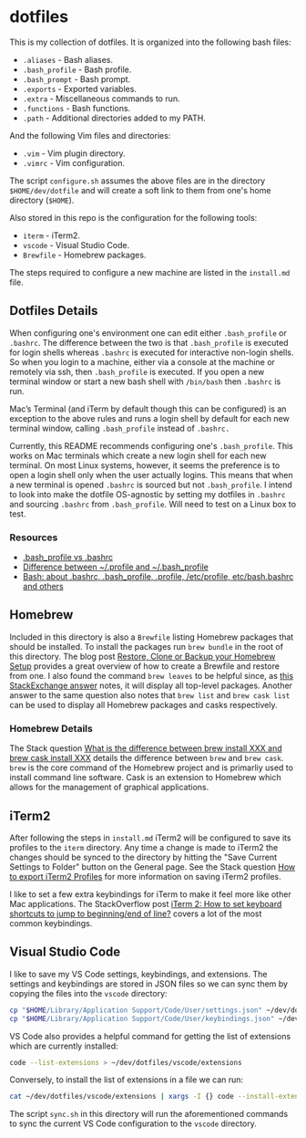 # dotfiles

This is my collection of dotfiles. It is organized into the following bash files:

* `.aliases` - Bash aliases.
* `.bash_profile` - Bash profile.
* `.bash_prompt` - Bash prompt.
* `.exports` - Exported variables.
* `.extra` - Miscellaneous commands to run.
* `.functions` - Bash functions.
* `.path` - Additional directories added to my PATH.

And the following Vim files and directories:

* `.vim` - Vim plugin directory.
* `.vimrc` - Vim configuration.

The script `configure.sh` assumes the above files are in the directory `$HOME/dev/dotfile`
and will create a soft link to them from one's home directory (`$HOME`).

Also stored in this repo is the configuration for the following tools:

* `iterm` - iTerm2.
* `vscode` - Visual Studio Code.
* `Brewfile` - Homebrew packages.

The steps required to configure a new machine are listed in the `install.md` file.

## Dotfiles Details

When configuring one's environment one can edit either `.bash_profile` or `.bashrc`.
The difference between the two is that `.bash_profile` is executed for login shells
whereas `.bashrc` is executed for interactive non-login shells. So when you login
to a machine, either via a console at the machine or remotely via ssh, then
`.bash_profile` is executed. If you open a new terminal window or start a new bash
shell with `/bin/bash` then `.bashrc` is run.

Mac’s Terminal (and iTerm by default though this can be configured) is an exception
to the above rules and runs a login shell by default for each new terminal window,
calling `.bash_profile` instead of `.bashrc.`

Currently, this README recommends configuring one's `.bash_profile`. This works on Mac
terminals which create a new login shell for each new terminal. On most Linux systems,
however, it seems the preference is to open a login shell only when the user actually
logins. This means that when a new terminal is opened `.bashrc` is sourced but not
`.bash_profile`. I intend to look into make the dotfile OS-agnostic by setting my dotfiles
in `.bashrc` and sourcing `.bashrc` from `.bash_profile`. Will need to test on a Linux box
to test.

### Resources

* [.bash_profile vs .bashrc]
* [Difference between ~/.profile and ~/.bash_profile]
* [Bash: about .bashrc, .bash_profile, .profile, /etc/profile, etc/bash.bashrc and others]

## Homebrew

Included in this directory is also a `Brewfile` listing Homebrew packages that should be
installed. To install the packages run `brew bundle` in the root of this directory. The blog
post [Restore, Clone or Backup your Homebrew Setup] provides a great overview of how to create
a Brewfile and restore from one. I also found the command `brew leaves` to be helpful since,
as [this StackExchange answer] notes, it will display all top-level packages. Another answer
to the same question also notes that `brew list` and `brew cask list` can be used to display
all Homebrew packages and casks respectively.

### Homebrew Details

The Stack question [What is the difference between brew install XXX and brew cask install XXX]
details the difference between `brew` and `brew cask`. `brew` is the core command of the Homebrew
project and is primarliy used to install command line software. Cask is an extension to Homebrew
which allows for the management of graphical applications.

## iTerm2

After following the steps in `install.md` iTerm2 will be configured to save its profiles to
the `iterm` directory. Any time a change is made to iTerm2 the changes should be synced to
the directory by hitting the "Save Current Settings to Folder" button on the General page.
See the Stack question [How to export iTerm2 Profiles] for more information on saving iTerm2
profiles.

I like to set a few extra keybindings for iTerm to make it feel more like other Mac applications.
The StackOverflow post [iTerm 2: How to set keyboard shortcuts to jump to beginning/end of line?]
covers a lot of the most common keybindings.

## Visual Studio Code

I like to save my VS Code settings, keybindings, and extensions. The settings and keybindings
are stored in JSON files so we can sync them by copying the files into the `vscode` directory:

```bash
cp "$HOME/Library/Application Support/Code/User/settings.json" ~/dev/dotfiles/vscode
cp "$HOME/Library/Application Support/Code/User/keybindings.json" ~/dev/dotfiles/vscode
```

VS Code also provides a helpful command for getting the list of extensions which are currently
installed:

```bash
code --list-extensions > ~/dev/dotfiles/vscode/extensions
```

Conversely, to install the list of extensions in a file we can run:

```bash
cat ~/dev/dotfiles/vscode/extensions | xargs -I {} code --install-extension {}
```

The script `sync.sh` in this directory will run the aforementioned commands to sync the current
VS Code configuration to the `vscode` directory.

[.bash_profile vs .bashrc]: http://www.joshstaiger.org/archives/2005/07/bash_profile_vs.html
[Difference between ~/.profile and ~/.bash_profile]:
https://unix.stackexchange.com/questions/45684/difference-between-profile-and-bash-profile
[Bash: about .bashrc, .bash_profile, .profile, /etc/profile, etc/bash.bashrc and others]:
http://stefaanlippens.net/bashrc_and_others/
[Restore, Clone or Backup your Homebrew Setup]: https://tomlankhorst.nl/brew-bundle-restore-backup/
[this StackExchange answer]:
https://apple.stackexchange.com/questions/101090/list-of-all-packages-installed-using-homebrew
[What is the difference between brew install XXX and brew cask install XXX]:
https://stackoverflow.com/questions/46403937/what-is-the-difference-between-brew-install-xxx-and-brew-cask-install-xxx
[How to export iTerm2 Profiles]:
https://stackoverflow.com/questions/22943676/how-to-export-iterm2-profiles
[iTerm 2: How to set keyboard shortcuts to jump to beginning/end of line?]:
https://stackoverflow.com/questions/6205157/iterm-2-how-to-set-keyboard-shortcuts-to-jump-to-beginning-end-of-line
